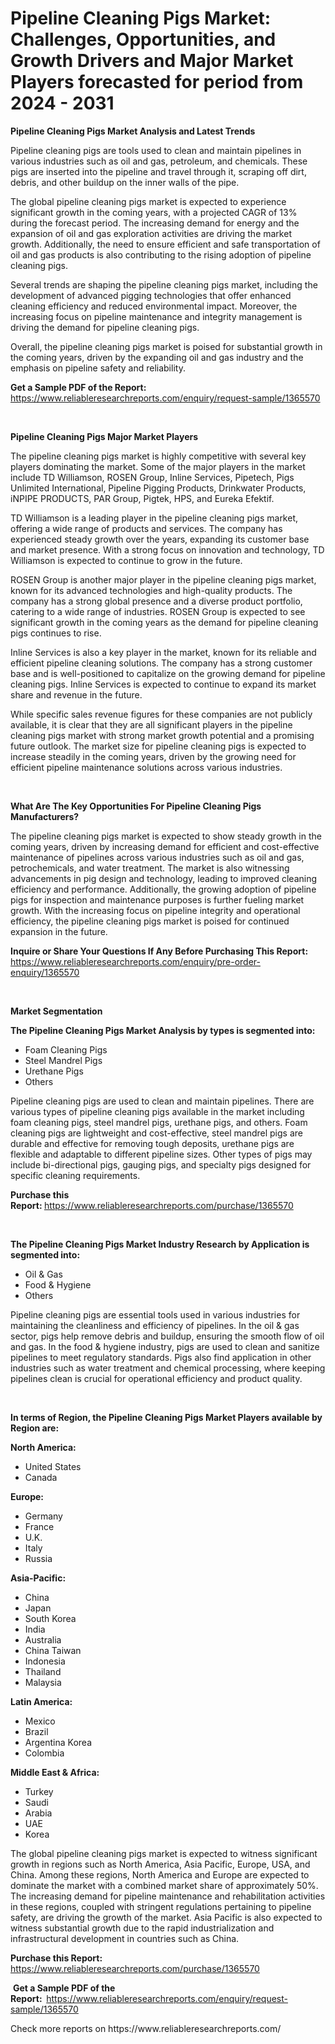 <p><h1>Pipeline Cleaning Pigs Market: Challenges, Opportunities, and Growth Drivers and Major Market Players forecasted for period from 2024 - 2031</h1></p><p><strong>Pipeline Cleaning Pigs Market Analysis and Latest Trends</strong></p>
<p><p>Pipeline cleaning pigs are tools used to clean and maintain pipelines in various industries such as oil and gas, petroleum, and chemicals. These pigs are inserted into the pipeline and travel through it, scraping off dirt, debris, and other buildup on the inner walls of the pipe.</p><p>The global pipeline cleaning pigs market is expected to experience significant growth in the coming years, with a projected CAGR of 13% during the forecast period. The increasing demand for energy and the expansion of oil and gas exploration activities are driving the market growth. Additionally, the need to ensure efficient and safe transportation of oil and gas products is also contributing to the rising adoption of pipeline cleaning pigs.</p><p>Several trends are shaping the pipeline cleaning pigs market, including the development of advanced pigging technologies that offer enhanced cleaning efficiency and reduced environmental impact. Moreover, the increasing focus on pipeline maintenance and integrity management is driving the demand for pipeline cleaning pigs.</p><p>Overall, the pipeline cleaning pigs market is poised for substantial growth in the coming years, driven by the expanding oil and gas industry and the emphasis on pipeline safety and reliability.</p></p>
<p><strong>Get a Sample PDF of the Report:&nbsp;</strong> <a href="https://www.reliableresearchreports.com/enquiry/request-sample/1365570">https://www.reliableresearchreports.com/enquiry/request-sample/1365570</a></p>
<p>&nbsp;</p>
<p><strong>Pipeline Cleaning Pigs Major Market Players</strong></p>
<p><p>The pipeline cleaning pigs market is highly competitive with several key players dominating the market. Some of the major players in the market include TD Williamson, ROSEN Group, Inline Services, Pipetech, Pigs Unlimited International, Pipeline Pigging Products, Drinkwater Products, iNPIPE PRODUCTS, PAR Group, Pigtek, HPS, and Eureka Efektif.</p><p>TD Williamson is a leading player in the pipeline cleaning pigs market, offering a wide range of products and services. The company has experienced steady growth over the years, expanding its customer base and market presence. With a strong focus on innovation and technology, TD Williamson is expected to continue to grow in the future.</p><p>ROSEN Group is another major player in the pipeline cleaning pigs market, known for its advanced technologies and high-quality products. The company has a strong global presence and a diverse product portfolio, catering to a wide range of industries. ROSEN Group is expected to see significant growth in the coming years as the demand for pipeline cleaning pigs continues to rise.</p><p>Inline Services is also a key player in the market, known for its reliable and efficient pipeline cleaning solutions. The company has a strong customer base and is well-positioned to capitalize on the growing demand for pipeline cleaning pigs. Inline Services is expected to continue to expand its market share and revenue in the future.</p><p>While specific sales revenue figures for these companies are not publicly available, it is clear that they are all significant players in the pipeline cleaning pigs market with strong market growth potential and a promising future outlook. The market size for pipeline cleaning pigs is expected to increase steadily in the coming years, driven by the growing need for efficient pipeline maintenance solutions across various industries.</p></p>
<p>&nbsp;</p>
<p><strong>What Are The Key Opportunities For Pipeline Cleaning Pigs Manufacturers?</strong></p>
<p><p>The pipeline cleaning pigs market is expected to show steady growth in the coming years, driven by increasing demand for efficient and cost-effective maintenance of pipelines across various industries such as oil and gas, petrochemicals, and water treatment. The market is also witnessing advancements in pig design and technology, leading to improved cleaning efficiency and performance. Additionally, the growing adoption of pipeline pigs for inspection and maintenance purposes is further fueling market growth. With the increasing focus on pipeline integrity and operational efficiency, the pipeline cleaning pigs market is poised for continued expansion in the future.</p></p>
<p><strong>Inquire or Share Your Questions If Any Before Purchasing This Report:</strong> <a href="https://www.reliableresearchreports.com/enquiry/pre-order-enquiry/1365570">https://www.reliableresearchreports.com/enquiry/pre-order-enquiry/1365570</a></p>
<p>&nbsp;</p>
<p><strong>Market Segmentation</strong></p>
<p><strong>The Pipeline Cleaning Pigs Market Analysis by types is segmented into:</strong></p>
<p><ul><li>Foam Cleaning Pigs</li><li>Steel Mandrel Pigs</li><li>Urethane Pigs</li><li>Others</li></ul></p>
<p><p>Pipeline cleaning pigs are used to clean and maintain pipelines. There are various types of pipeline cleaning pigs available in the market including foam cleaning pigs, steel mandrel pigs, urethane pigs, and others. Foam cleaning pigs are lightweight and cost-effective, steel mandrel pigs are durable and effective for removing tough deposits, urethane pigs are flexible and adaptable to different pipeline sizes. Other types of pigs may include bi-directional pigs, gauging pigs, and specialty pigs designed for specific cleaning requirements.</p></p>
<p><strong>Purchase this Report:&nbsp;</strong><a href="https://www.reliableresearchreports.com/purchase/1365570">https://www.reliableresearchreports.com/purchase/1365570</a></p>
<p>&nbsp;</p>
<p><strong>The Pipeline Cleaning Pigs Market Industry Research by Application is segmented into:</strong></p>
<p><ul><li>Oil & Gas</li><li>Food & Hygiene</li><li>Others</li></ul></p>
<p><p>Pipeline cleaning pigs are essential tools used in various industries for maintaining the cleanliness and efficiency of pipelines. In the oil & gas sector, pigs help remove debris and buildup, ensuring the smooth flow of oil and gas. In the food & hygiene industry, pigs are used to clean and sanitize pipelines to meet regulatory standards. Pigs also find application in other industries such as water treatment and chemical processing, where keeping pipelines clean is crucial for operational efficiency and product quality.</p></p>
<p>&nbsp;</p>
<p><strong>In terms of Region, the Pipeline Cleaning Pigs Market Players available by Region are:</strong></p>
<p>
    <p> <strong> North America: </strong>
        <ul>
            <li>United States</li>
            <li>Canada</li>
        </ul>
        </p> 
    <p> <strong> Europe: </strong>
        <ul>
            <li>Germany</li>
            <li>France</li>
            <li>U.K.</li>
            <li>Italy</li>
            <li>Russia</li>
        </ul>
        </p> 
    <p> <strong> Asia-Pacific: </strong>
        <ul>
            <li>China</li>
            <li>Japan</li>
            <li>South Korea</li>
            <li>India</li>
            <li>Australia</li>
            <li>China Taiwan</li>
            <li>Indonesia</li>
            <li>Thailand</li>
            <li>Malaysia</li>
        </ul>
        </p> 
    <p> <strong> Latin America: </strong>
        <ul>
            <li>Mexico</li>
            <li>Brazil</li>
            <li>Argentina Korea</li>
            <li>Colombia</li>
        </ul>
        </p> 
    <p> <strong> Middle East & Africa: </strong>
        <ul>
            <li>Turkey</li>
            <li>Saudi</li>
            <li>Arabia</li>
            <li>UAE</li>
            <li>Korea</li>
        </ul>
    </p>
    </p>
<p><p>The global pipeline cleaning pigs market is expected to witness significant growth in regions such as North America, Asia Pacific, Europe, USA, and China. Among these regions, North America and Europe are expected to dominate the market with a combined market share of approximately 50%. The increasing demand for pipeline maintenance and rehabilitation activities in these regions, coupled with stringent regulations pertaining to pipeline safety, are driving the growth of the market. Asia Pacific is also expected to witness substantial growth due to the rapid industrialization and infrastructural development in countries such as China.</p></p>
<p><strong>Purchase this Report: </strong><a href="https://www.reliableresearchreports.com/purchase/1365570">https://www.reliableresearchreports.com/purchase/1365570</a></p>
<p>&nbsp;<strong>Get a Sample PDF of the Report:&nbsp;&nbsp;</strong><a href="https://www.reliableresearchreports.com/enquiry/request-sample/1365570">https://www.reliableresearchreports.com/enquiry/request-sample/1365570</a></p>
<p><strong></strong></p>
<p>Check more reports on https://www.reliableresearchreports.com/</p>